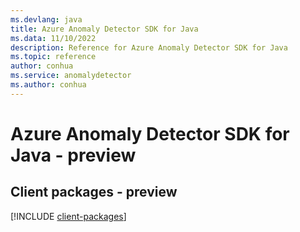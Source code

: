 ```yaml
---
ms.devlang: java
title: Azure Anomaly Detector SDK for Java
ms.data: 11/10/2022
description: Reference for Azure Anomaly Detector SDK for Java
ms.topic: reference
author: conhua
ms.service: anomalydetector
ms.author: conhua
---
```

# Azure Anomaly Detector SDK for Java - preview

## Client packages - preview
[!INCLUDE [client-packages](anomaly-detector-client-index.md)]